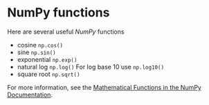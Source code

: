 # NumPy functions

Here are several useful _NumPy_ functions 
- cosine `np.cos()`
- sine `np.sin()`
- exponential `np.exp()`
- natural log `np.log()` For log base 10 use `np.log10()`
- square root `np.sqrt()`

For more information, see the [Mathematical Functions in the NumPy Documentation](https://numpy.org/doc/stable/reference/routines.math.html).